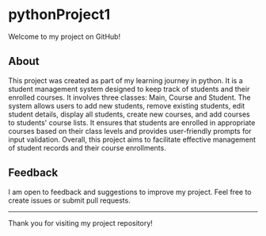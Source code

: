 # pythonProject1

Welcome to my project on GitHub!

## About
This project was created as part of my learning journey in python.
It is a student management system designed to keep track of students and their enrolled courses. It involves three classes: Main, Course and Student.
The system allows users to add new students, remove existing students, edit student details, display all students, create new courses, and add courses to students' course lists. It ensures that students are enrolled in appropriate courses based on their class levels and provides user-friendly prompts for input validation. Overall, this project aims to facilitate effective management of student records and their course enrollments.

## Feedback
I am open to feedback and suggestions to improve my project. Feel free to create issues or submit pull requests.

---

Thank you for visiting my project repository!

